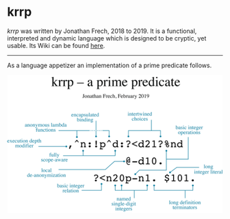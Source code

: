# krrp
_krrp_ was written by Jonathan Frech, 2018 to 2019. It is a functional, interpreted and dynamic language which is designed to be cryptic, yet usable. Its Wiki can be found [here](https://github.com/jfrech/krrp/wiki).

<hr />

As a language appetizer an implementation of a prime predicate follows.

![Prime predicate.](https://github.com/jfrech/krrp/blob/master/assets/krrp_prime_predicate.png)
